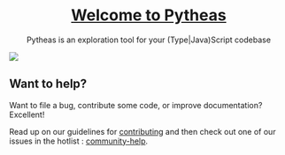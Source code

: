 <h1 align="center">
  <a href="https://vogloblinsky.github.io/pytheas/" target="_blank">Welcome to Pytheas</a>
</h1>

<p align="center">Pytheas is an exploration tool for your (Type|Java)Script codebase</p>
<img align="center" src="https://github.com/vogloblinsky/pytheas/raw/develop/packages/pytheas-website/screenshot.png?raw=true"/>

## Want to help?

Want to file a bug, contribute some code, or improve documentation? Excellent!

Read up on our guidelines for [contributing](https://github.com/vogloblinsky/pytheas/blob/develop/CONTRIBUTING.md) and then check out one of our issues in the hotlist : [community-help](https://github.com/vogloblinsky/pytheas/issues).

